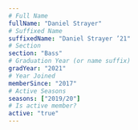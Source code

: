 ```yaml
---
# Full Name
fullName: "Daniel Strayer"
# Suffixed Name
suffixedName: "Daniel Strayer ’21"
# Section
section: "Bass"
# Graduation Year (or name suffix)
gradYear: "2021"
# Year Joined
memberSince: "2017"
# Active Seasons
seasons: ["2019/20"]
# Is active member?
active: "true"
---
```


